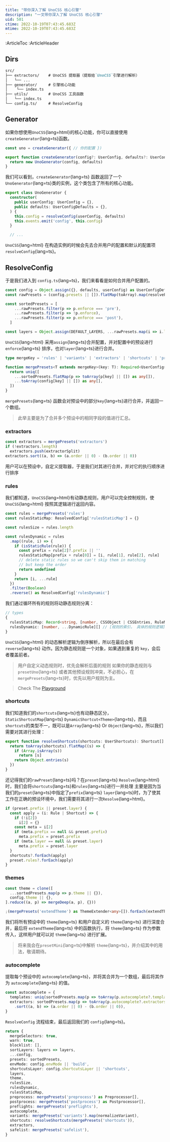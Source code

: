 ```yaml
---
title: "带你深入了解 UnoCSS 核心引擎"
description: "一文带你深入了解 UnoCSS 核心引擎"
uid: 501
ctime: 2022-10-19T07:43:45.683Z
mtime: 2022-10-19T07:43:45.683Z
---
```


:ArticleToc
:ArticleHeader

## Dirs
```md
src/
├── extractors/    # UnoCSS 提取器（提取给`UnoCSS`引擎进行解析）
│   └── ...
├── generator/     # 引擎核心功能
│    └── index.ts
├── utils/         # UnoCSS 工具函数
│   └── index.ts
└── config.ts/     # ResolveConfig
```

## Generator
如果你想使用`UnoCSS`{lang=html}的核心功能，你可以直接使用`createGenerator`{lang=ts}函数。

```ts
const uno = createGenerator({ // 你的配置 })
```

```ts
export function createGenerator(config?: UserConfig, defaults?: UserConfigDefaults) {
  return new UnoGenerator(config, defaults)
}
```
我们可以看到，`createGenerator`{lang=ts} 函数返回了一个`UnoGenerator`{lang=ts}类的实例，这个类包含了所有的核心功能。

```ts
export class UnoGenerator {
  constructor(
    public userConfig: UserConfig = {},
    public defaults: UserConfigDefaults = {},
  ) {
    this.config = resolveConfig(userConfig, defaults)
    this.events.emit('config', this.config)
  }

  // ...
```  

`UnoCSS`{lang=html} 在构造实例的时候会先去合并用户的配置和默认的配置项`resolveConfig`{lang=ts}。

## ResolveConfig
于是我们进入到 `config.ts`{lang=ts}，我们来看看是如何合并用户配置的。

```ts
const config = Object.assign({}, defaults, userConfig) as UserConfigDefaults
const rawPresets = (config.presets || []).flatMap(toArray).map(resolvePreset)

const sortedPresets = [
    ...rawPresets.filter(p => p.enforce === 'pre'),
    ...rawPresets.filter(p => !p.enforce),
    ...rawPresets.filter(p => p.enforce === 'post'),
  ]

const layers = Object.assign(DEFAULT_LAYERS, ...rawPresets.map(i => i.layers), userConfig.layers)
```
`UnoCSS`{lang=html} 采用`assign`{lang=ts}合并配置，并对配置中的预设进行`enforce`{lang=ts} 排序，也对`layer`{lang=ts}进行合并。

```ts
type mergeKey = 'rules' | 'variants' | 'extractors' | 'shortcuts' | 'preflights' | 'preprocess' | 'postprocess' | 'extendTheme' | 'safelist'

function mergePresets<T extends mergeKey>(key: T): Required<UserConfig>[T] {
  return uniq([
    ...sortedPresets.flatMap(p => toArray(p[key] || []) as any[]),
    ...toArray(config[key] || []) as any[],
  ])
}
```
`mergePresets`{lang=ts} 函数会对预设中的部分`key`{lang=ts}进行合并，并返回一个数组。
> 此举主要是为了合并多个预设中的相同字段的值进行汇总。

### extractors
```ts
const extractors = mergePresets('extractors')
if (!extractors.length)
  extractors.push(extractorSplit)
extractors.sort((a, b) => (a.order || 0) - (b.order || 0))
```

用户可以在预设中，自定义提取器，于是我们对其进行合并，并对它的执行顺序进行排序

### rules
我们都知道，`UnoCSS`{lang=html}有动静态规则，用户可以完全控制规则，使`UnoCSS`{lang=html} 按照其逻辑进行返回内容。

```ts
const rules = mergePresets('rules')
const rulesStaticMap: ResolvedConfig['rulesStaticMap'] = {}

const rulesSize = rules.length

const rulesDynamic = rules
  .map((rule, i) => {
    if (isStaticRule(rule)) {
      const prefix = rule[2]?.prefix || ''
      rulesStaticMap[prefix + rule[0]] = [i, rule[1], rule[2], rule]
      // delete static rules so we can't skip them in matching
      // but keep the order
      return undefined
    }
    return [i, ...rule]
  })
  .filter(Boolean)
  .reverse() as ResolvedConfig['rulesDynamic']
```
我们通过循环所有的规则将动静态规则分离：
```ts
// types
{
  rulesStaticMap: Record<string, [number, CSSObject | CSSEntries, RuleMeta | undefined, Rule] | undefined>
  rulesDynamic: [number, ...DynamicRule][] // [规则的索引， 具体的规则逻辑][]
}
```
`UnoCSS`{lang=html} 的动态解析逻辑为倒序解析，所以在最后会有 `reverse`{lang=ts} 动作。因为静态规则是一个对象，如果遇到重复的 `key`，会后者覆盖前者。
> 用户自定义动态规则时，优先会解析后面的规则
如果你的静态规则与`presetUno`{lang=ts} 或者其他预设规则冲突，不必担心，在`mergePresets`{lang=ts}时，优先以用户规则为主。

> Check The [Playground](https://uno.antfu.me/play/?html=DwEwlgbgUABDDGBXAzgFwPYFsC0AnRANgKbIAiAngHYCGmY8sMqRAHqtgEwsFQB8j%2BYmSq16UYAHpwEfuOmMkaLHkJFGzNp258Bq4TToNJ0-kA&config=JYWwDg9gTgLgBAbzgEwKYDNgDtUGEJaYDmANHGFKgM6owCCMMUwARgK4zDoCeZF1tAKpYIcAL5x0UCCDgByNiIDGVKnIBQ61AA9IsFBgCGbADbw0mHPkLAiACgTq4cKKeoAuOAG0nz73KU2KhgZAFpXE1Q5MiQlCBNoTzkWEzYo8QBdEl9nLwCgkJBwt2jEODiEqCTKZDlM7JzvAHoAPUDgsIjqABFuLEMQYCUAEiayOwBKOABeAD44B3L4xPkaurEJrMavVvbC4siqXv7BkbGFqbmF2OWq%2BRS09c3s5y3nfhoYKk8vD6ERSZ8SifBhMVgcLjcSZbDbqIA&options=N4IgzgLgTglgxhEAuaBXApgGhNAhgOzADMB7KAW2SNwBswsQp0wAHEwmAN3StvoF8gA)


### shortcuts
我们知道我们的`shortcuts`{lang=ts}也有动静态区分，`StaticShortcutMap`{lang=ts} `DynamicShortcut<Theme>`{lang=ts}，而且`shortcuts`的类型不一，既可以是`Array`{lang=ts} Or `Object`{lang=ts}，所以我们需要对其进行处理：
```ts
export function resolveShortcuts(shortcuts: UserShortcuts): Shortcut[] {
  return toArray(shortcuts).flatMap((s) => {
    if (Array.isArray(s))
      return [s]
    return Object.entries(s)
  })
}
```

还记得我们的`rawPreset`{lang=ts}吗？在`preset`{lang=ts} `Resolve`{lang=html} 时，我们会将`shortcuts`{lang=ts}和`rules`{lang=ts}进行一并处理
主要是因为当我们的`preset`{lang=ts}中指定了`prefix`{lang=ts} `layer`{lang=ts}时，为了使其工作在正确的预设环境中，我们需要将其进行一次`Resolve`{lang=html}。
```ts
if (preset.prefix || preset.layer) {
  const apply = (i: Rule | Shortcut) => {
    if (!i[2])
      i[2] = {}
    const meta = i[2]
    if (meta.prefix == null && preset.prefix)
      meta.prefix = preset.prefix
    if (meta.layer == null && preset.layer)
      meta.prefix = preset.layer
  }
  shortcuts?.forEach(apply)
  preset.rules?.forEach(apply)
}
```

### themes
```ts
const theme = clone([
  ...sortedPresets.map(p => p.theme || {}),
  config.theme || {},
].reduce((a, p) => mergeDeep(a, p), {}))

;(mergePresets('extendTheme') as ThemeExtender<any>[]).forEach(extendTheme => extendTheme(theme))
```
我们将所有预设中的 `theme`{lang=ts} 和用户自定义的 `theme`{lang=ts} 进行深度合并，最后将 `extendTheme`{lang=ts} 中的函数执行，将 `theme`{lang=ts} 作为参数传入，这样用户就可以对 `theme`{lang=ts} 进行扩展。

> 将来我会在`presetMini`{lang=ts}中解析 `theme`{lang=ts}，并介绍其中的用法，敬请期待。

### autocomplete
提取每个预设中的 `autocomplete`{lang=ts}，并将其合并为一个数组，最后将其作为 `autocomplete`{lang=ts} 的值。
```ts
const autocomplete = {
  templates: uniq(sortedPresets.map(p => toArray(p.autocomplete?.templates)).flat()),
  extractors: sortedPresets.map(p => toArray(p.autocomplete?.extractors)).flat()
    .sort((a, b) => (a.order || 0) - (b.order || 0)),
}
```

`ResolveConfig` 流程结束，最后返回我们的 `config`{lang=ts}。
```ts
return {
  mergeSelectors: true,
  warn: true,
  blocklist: [],
  sortLayers: layers => layers,
  ...config,
  presets: sortedPresets,
  envMode: config.envMode || 'build',
  shortcutsLayer: config.shortcutsLayer || 'shortcuts',
  layers,
  theme,
  rulesSize,
  rulesDynamic,
  rulesStaticMap,
  preprocess: mergePresets('preprocess') as Preprocessor[],
  postprocess: mergePresets('postprocess') as Postprocessor[],
  preflights: mergePresets('preflights'),
  autocomplete,
  variants: mergePresets('variants').map(normalizeVariant),
  shortcuts: resolveShortcuts(mergePresets('shortcuts')),
  extractors,
  safelist: mergePresets('safelist'),
}
``` 


